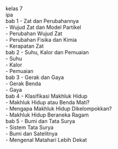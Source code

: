 kelas 7  
    ipa  
        bab 1 - Zat dan Perubahannya  
            - Wujud Zat dan Model Partikel  
            - Perubahan Wujud Zat  
            - Perubahan Fisika dan Kimia  
            - Kerapatan Zat  
        bab 2 - Suhu, Kalor dan Pemuaian  
            - Suhu  
            - Kalor  
            - Pemuaian  
        bab 3 - Gerak dan Gaya  
            - Gerak Benda  
            - Gaya  
        bab 4 - Klasifikasi Makhluk Hidup  
            - Makhluk Hidup atau Benda Mati?  
            - Mengapa Makhluk Hidup Dikelompokkan?  
            - Makhluk Hidup Beraneka Ragam  
        bab 5 - Bumi dan Tata Surya  
            - Sistem Tata Surya  
            - Bumi dan Satelitnya  
            - Mengenal Matahari Lebih Dekat  
